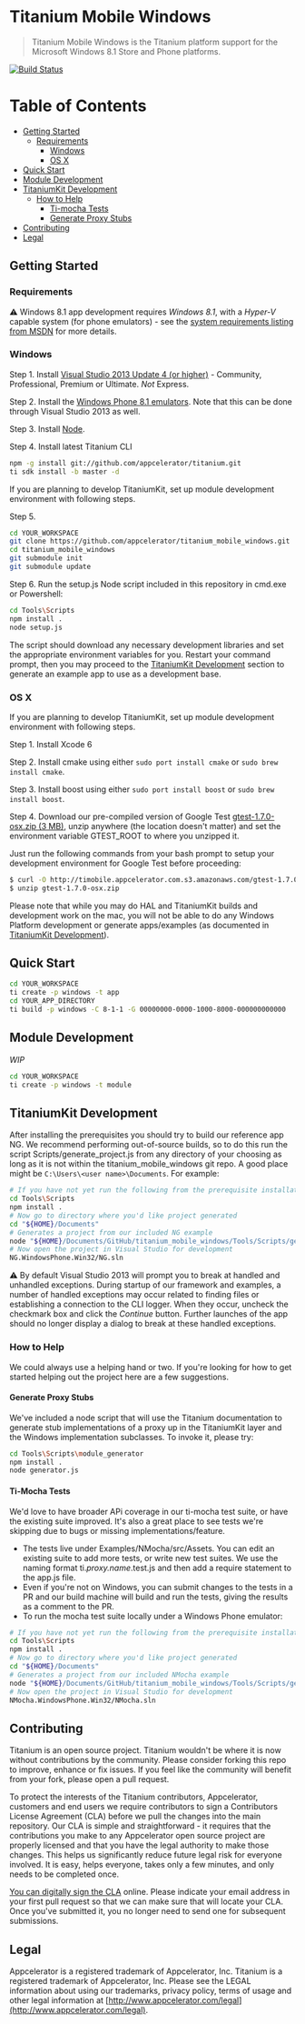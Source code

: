 # Titanium Mobile Windows

> Titanium Mobile Windows is the Titanium platform support for the Microsoft Windows 8.1 Store and Phone platforms.

[![Build Status](http://studio-jenkins.appcelerator.org/buildStatus/icon?job=titanium_mobile_windows)](http://studio-jenkins.appcelerator.org/job/titanium_mobile_windows/)

Table of Contents
=================

  * [Getting Started](#getting-started)
    * [Requirements](#requirements)
      * [Windows](#windows)
      * [OS X](#os-x)
  * [Quick Start](#quick-start)
  * [Module Development](#module_development)
  * [TitaniumKit Development](#titaniumkit_development)
    * [How to Help](#how-to-help)
      * [Ti-mocha Tests](#ti-mocha-tests)
      * [Generate Proxy Stubs](#generate-proxy-stubs)
  * [Contributing](#contributing)
  * [Legal](#legal)

## Getting Started

### Requirements

:warning: Windows 8.1 app development requires *Windows 8.1*, with a *Hyper-V* capable system (for phone emulators) - see the [system requirements listing from MSDN](https://msdn.microsoft.com/en-us/library/windows/apps/ff626524%28v=vs.105%29.aspx) for more details.

### Windows

Step 1. Install [Visual Studio 2013 Update 4 (or higher)](https://www.visualstudio.com/en-us/downloads/download-visual-studio-vs.aspx) - Community, Professional, Premium or Ultimate. *Not* Express.

Step 2. Install the [Windows Phone 8.1 emulators](https://dev.windows.com/en-us/develop/download-phone-sdk). Note that this can be done through Visual Studio 2013 as well.

Step 3. Install [Node](https://nodejs.org/download/).

Step 4. Install latest Titanium CLI

```bash
npm -g install git://github.com/appcelerator/titanium.git
ti sdk install -b master -d
```

If you are planning to develop TitaniumKit, set up module development environment with following steps.

Step 5.

```bash
cd YOUR_WORKSPACE
git clone https://github.com/appcelerator/titanium_mobile_windows.git
cd titanium_mobile_windows
git submodule init
git submodule update
```

Step 6. Run the setup.js Node script included in this repository in cmd.exe or Powershell:

```bash
cd Tools\Scripts
npm install .
node setup.js
```

The script should download any necessary development libraries and set the appropriate environment variables for you. Restart your command prompt, then you may proceed to the [TitaniumKit Development](#titaniumkit_development) section to generate an example app to use as a development base.

### OS X

If you are planning to develop TitaniumKit, set up module development environment with following steps.

Step 1. Install Xcode 6

Step 2. Install cmake using either `sudo port install cmake` or `sudo brew install cmake`.

Step 3. Install boost using either `sudo port install boost` or `sudo brew install boost`.

Step 4. Download our pre-compiled version of Google Test [gtest-1.7.0-osx.zip (3 MB)](http://timobile.appcelerator.com.s3.amazonaws.com/gtest-1.7.0-osx.zip), unzip anywhere (the location doesn't matter) and set the environment variable GTEST_ROOT to where you unzipped it.

Just run the following commands from your bash prompt to setup your development environment for Google Test before proceeding:

```bash
$ curl -O http://timobile.appcelerator.com.s3.amazonaws.com/gtest-1.7.0-osx.zip
$ unzip gtest-1.7.0-osx.zip
```

Please note that while you may do HAL and TitaniumKit builds and development work on the mac, you will not be able to do any Windows Platform development or generate apps/examples (as documented in [TitaniumKit Development](#titaniumkit_development)).

## Quick Start

```bash
cd YOUR_WORKSPACE
ti create -p windows -t app
cd YOUR_APP_DIRECTORY
ti build -p windows -C 8-1-1 -G 00000000-0000-1000-8000-000000000000
```

## Module Development

*WIP*

```bash
cd YOUR_WORKSPACE
ti create -p windows -t module
```

## TitaniumKit Development

After installing the prerequisites you should try to build our
reference app NG. We recommend performing out-of-source builds,
so to do this run the script Scripts/generate_project.js from any
directory of your choosing as long as it is not within the
titanium_mobile_windows git repo. A good place might be
`C:\Users\<user name>\Documents`. For example:

```bash
# If you have not yet run the following from the prerequisite installation steps above, please do:
cd Tools\Scripts
npm install .
# Now go to directory where you'd like project generated
cd "${HOME}/Documents"
# Generates a project from our included NG example
node "${HOME}/Documents/GitHub/titanium_mobile_windows/Tools/Scripts/generate_project.js" new NG
# Now open the project in Visual Studio for development
NG.WindowsPhone.Win32/NG.sln
```

:warning: By default Visual Studio 2013 will prompt you to break at handled and unhandled exceptions. During startup of our framework and examples, a number of handled exceptions may occur related to finding files or establishing a connection to the CLI logger. When they occur, uncheck the checkmark box and click the *Continue* button. Further launches of the app should no longer display a dialog to break at these handled exceptions.

### How to Help

We could always use a helping hand or two. If you're looking for how to get started helping out the project here are a few suggestions.

#### Generate Proxy Stubs
We've included a node script that will use the Titanium documentation to generate stub implementations of a proxy up in the TitaniumKit layer and the Windows implementation subclasses. To invoke it, please try:

```bash
cd Tools\Scripts\module_generator
npm install .
node generator.js
```

#### Ti-Mocha Tests

We'd love to have broader APi coverage in our ti-mocha test suite, or have the existing suite improved. It's also a great place to see tests we're skipping due to bugs or missing implementations/feature.
  - The tests live under Examples/NMocha/src/Assets. You can edit an existing suite to add more tests, or write new test suites. We use the naming format ti._proxy.name_.test.js and then add a require statement to the app.js file.
  - Even if you're not on Windows, you can submit changes to the tests in a PR and our build machine will build and run the tests, giving the results as a comment to the PR.
  - To run the mocha test suite locally under a Windows Phone emulator:
```bash
# If you have not yet run the following from the prerequisite installation steps above, please do:
cd Tools\Scripts
npm install .
# Now go to directory where you'd like project generated
cd "${HOME}/Documents"
# Generates a project from our included NMocha example
node "${HOME}/Documents/GitHub/titanium_mobile_windows/Tools/Scripts/generate_project.js" new NMocha
# Now open the project in Visual Studio for development
NMocha.WindowsPhone.Win32/NMocha.sln
```

## Contributing

Titanium is an open source project.  Titanium wouldn't be where it is
now without contributions by the community. Please consider forking
this repo to improve, enhance or fix issues. If you feel like the
community will benefit from your fork, please open a pull request.

To protect the interests of the Titanium contributors, Appcelerator,
customers and end users we require contributors to sign a Contributors
License Agreement (CLA) before we pull the changes into the main
repository. Our CLA is simple and straightforward - it requires that
the contributions you make to any Appcelerator open source project are
properly licensed and that you have the legal authority to make those
changes. This helps us significantly reduce future legal risk for
everyone involved. It is easy, helps everyone, takes only a few
minutes, and only needs to be completed once.

[You can digitally sign the CLA](https://cla.appcelerator.com/) online. Please
indicate your email address in your first pull request so that we can
make sure that will locate your CLA.  Once you've submitted it, you no
longer need to send one for subsequent submissions.

## Legal

Appcelerator is a registered trademark of Appcelerator, Inc. Titanium is a registered trademark of Appcelerator, Inc.  Please see the LEGAL information about using our trademarks, privacy policy, terms of usage and other legal information at [http://www.appcelerator.com/legal](http://www.appcelerator.com/legal).


